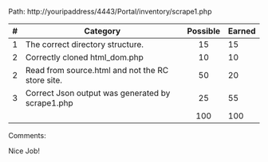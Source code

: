 Path: http://youripaddress/4443/Portal/inventory/scrape1.php

| # |  Category                                                                                           | Possible | Earned|
|---|-----------------------------------------------------------------------------------------------------|:--------:|:------|
| 1 | The correct directory structure.                                                                    |   15     |   15  |
| 2 | Correctly cloned html_dom.php                                                                       |   10     |   10  |
| 2 | Read from source.html and not the RC store site.                                                    |   50     |   20  |
| 3 | Correct Json output was generated by scrape1.php                                                    |   25     |   55  |
|   |                                                                                                     |   100    |  100  |

Comments:

Nice Job!
